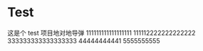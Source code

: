 # Test
这是个 test 项目地对地导弹
111111111111111111
111112222222222222
333333333333333333
44444444441
5555555555
